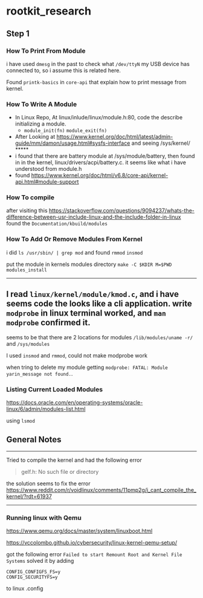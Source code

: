 # rootkit_research

## Step 1

### How To Print From Module
i have used `dmesg` in the past to check what `/dev/ttyN` my USB device has connected to,
so i assume this is related here.

Found `printk-basics` in `core-api` that explain how to print message from kernel.

### How To Write A Module
- In Linux Repo, At linux/inlude/linux/module.h:80, code the describe initializing a module.
  - `module_init(fn)` `module_exit(fn)`
- After Looking at https://www.kernel.org/doc/html/latest/admin-guide/mm/damon/usage.html#sysfs-interface
and seeing /sys/kernel/ *****
- i found that there are battery module at /sys/module/battery, then found in in the kernel, 
linux/drivers/acpi/battery.c. it seems like what i have understood from module.h
- found https://www.kernel.org/doc/html/v6.8/core-api/kernel-api.html#module-support

### How To compile 
after visiting this https://stackoverflow.com/questions/9094237/whats-the-difference-between-usr-include-linux-and-the-include-folder-in-linux
found the `Documentation/kbuild/modules`

### How To Add Or Remove Modules From Kernel
i did `ls /usr/sbin/ | grep mod` and found `rmmod` `insmod`

put the module in kernels modules directory
`make -C $KDIR M=$PWD modules_install`

---
I read `linux/kernel/module/kmod.c`, and i have seems code the looks like a cli application.
write `modprobe` in linux terminal worked, and `man modprobe` confirmed it.
---
seems to be that there are 2 locations for modules `/lib/modules/uname -r/` and  `/sys/modules`

I used `insmod` and `rmmod`, could not make modprobe work

when tring to delete my module getting `modprobe: FATAL: Module yarin_message not found.`.



### Listing Current Loaded Modules
https://docs.oracle.com/en/operating-systems/oracle-linux/6/admin/modules-list.html

using `lsmod`



## General Notes

---
Tried to compile the kernel and had the following error
> gelf.h: No such file or directory

the solution seems to fix the error https://www.reddit.com/r/voidlinux/comments/11pmp2g/i_cant_compile_the_kernel/?rdt=61937

---
### Running linux with Qemu
https://www.qemu.org/docs/master/system/linuxboot.html

https://vccolombo.github.io/cybersecurity/linux-kernel-qemu-setup/


got the following error `Failed to start Remount Root and Kernel File Systems`
solved it by adding 
```
CONFIG_CONFIGFS_FS=y
CONFIG_SECURITYFS=y
```
to linux .config



